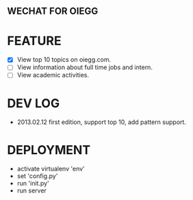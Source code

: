 WECHAT FOR OIEGG
----------------

FEATURE
=======
- [x] View top 10 topics on oiegg.com.
- [ ] View information about full time jobs and intern.
- [ ] View academic activities.

DEV LOG
=======
* 2013.02.12 first edition, support top 10, add pattern support.

DEPLOYMENT
==========
* activate virtualenv 'env'
* set 'config.py'
* run 'init.py'
* run server
